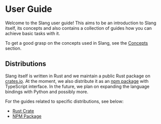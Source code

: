 # User Guide

Welcome to the Slang user guide! This aims to be an introduction to Slang itself, its concepts and also contains a collection of guides how you can achieve basic tasks with it.

To get a good grasp on the concepts used in Slang, see the [Concepts](./concepts.md) section.

## Distributions

Slang itself is written in Rust and we maintain a public Rust package on [crates.io](https://crates.io/crates/slang_solidity). At the moment, we also distribute it as an [npm package](https://www.npmjs.com/package/@nomicfoundation/slang) with TypeScript interface. In the future, we plan on expanding the language bindings with Python and possibly more.

For the guides related to specific distributions, see below:

-   [Rust Crate](./rust-crate/index.md)
-   [NPM Package](./npm-package/index.md)
